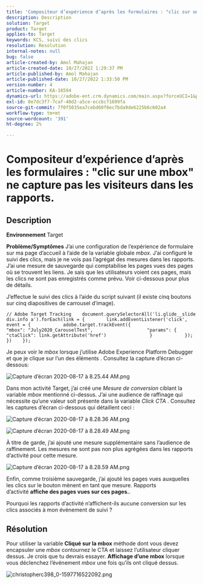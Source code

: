 ```yaml
---
title: 'Compositeur d’expérience d’après les formulaires : "clic sur une mbox" ne capture pas les visiteurs dans les rapports.'
description: Description
solution: Target
product: Target
applies-to: Target
keywords: KCS, suivi des clics
resolution: Resolution
internal-notes: null
bug: false
article-created-by: Amol Mahajan
article-created-date: 10/27/2022 1:29:37 PM
article-published-by: Amol Mahajan
article-published-date: 10/27/2022 1:33:50 PM
version-number: 4
article-number: KA-16594
dynamics-url: https://adobe-ent.crm.dynamics.com/main.aspx?forceUCI=1&pagetype=entityrecord&etn=knowledgearticle&id=0fb16a66-fb55-ed11-bba2-6045bd006793
exl-id: 0e7dc3f7-7caf-40d2-a5ce-eccbcf1699fa
source-git-commit: 7f0f5035ea7cebd60f6ec7bda9de6225b6c602a4
workflow-type: tm+mt
source-wordcount: '391'
ht-degree: 2%

---
```


# Compositeur d’expérience d’après les formulaires : &quot;clic sur une mbox&quot; ne capture pas les visiteurs dans les rapports.

## Description

<b>Environnement</b>
Target


<b>Problème/Symptômes</b>
J’ai une configuration de l’expérience de formulaire sur ma page d’accueil à l’aide de la variable globale *mbox*. J’ai configuré le suivi des clics, mais je ne vois pas l’agrégat des mesures dans les rapports. J’ai une mesure de sauvegarde qui comptabilise les pages vues des pages où se trouvent les liens. Je sais que les utilisateurs voient ces pages, mais les clics ne sont pas enregistrés comme prévu. Voir ci-dessous pour plus de détails.



J’effectue le suivi des clics à l’aide du script suivant (il existe cinq boutons sur cinq diapositives de carrousel d’image).




```
// Adobe Target Tracking    document.querySelectorAll('li.glide__slide div.info a').forEach(link = {        link.addEventListener('click', event = {            adobe.target.trackEvent({                    "mbox": "July2020_CarouselTest",                    "params": {                    "ctaClick": link.getAttribute('href')                }            });        })    });
```




Je peux voir le *mbox* lorsque j’utilise Adobe Experience Platform Debugger et que je clique sur l’un des éléments . Consultez la capture d’écran ci-dessous:



![Capture d’écran 2020-08-17 à 8.25.44 AM.png](https://experienceleaguecommunities.adobe.com/t5/image/serverpage/image-id/26222i8EFBFA8432501D9E/image-size/medium?v=1.0&amp;amp;px=400 "Capture d’écran 2020-08-17 à 8.25.44 AM.png")



Dans mon activité Target, j’ai créé une *Mesure de conversion* ciblant la variable *mbox* mentionné ci-dessus. J’ai une audience de raffinage qui nécessite qu’une valeur soit présente dans la variable *Click CTA* . Consultez les captures d’écran ci-dessous qui détaillent ceci :



![Capture d’écran 2020-08-17 à 8.28.36 AM.png](https://experienceleaguecommunities.adobe.com/t5/image/serverpage/image-id/26225i9E8B86819537BB25/image-size/medium?v=1.0&amp;amp;px=400 "Capture d’écran 2020-08-17 à 8.28.36 AM.png")

![Capture d’écran 2020-08-17 à 8.28.49 AM.png](https://experienceleaguecommunities.adobe.com/t5/image/serverpage/image-id/26223i6D9AAA0A81236A58/image-size/medium?v=1.0&amp;amp;px=400 "Capture d’écran 2020-08-17 à 8.28.49 AM.png")



À titre de garde, j’ai ajouté une mesure supplémentaire sans l’audience de raffinement. Les mesures ne sont pas non plus agrégées dans les rapports d’activité pour cette mesure.



![Capture d’écran 2020-08-17 à 8.28.59 AM.png](https://experienceleaguecommunities.adobe.com/t5/image/serverpage/image-id/26224iFF036B11B2E932FC/image-size/medium?v=1.0&amp;amp;px=400 "Capture d’écran 2020-08-17 à 8.28.59 AM.png")



Enfin, comme troisième sauvegarde, j’ai ajouté les pages vues auxquelles les clics sur le bouton mènent en tant que mesure. Rapports d’activité <b>affiche des pages vues sur ces pages.</b>.



Pourquoi les rapports d’activité n’affichent-ils aucune conversion sur les clics associés à mon événement de suivi ?


## Résolution


Pour utiliser la variable <b>Cliqué sur la mbox</b> méthode dont vous devez encapsuler une *mbox* contournez le CTA et laissez l’utilisateur cliquer dessus. Je crois que tu devrais essayer. <b>Affichage d’une mbox</b> lorsque vous déclenchez l’événement *mbox* une fois qu’ils ont cliqué dessus.



![christopherc398_0-1597716522092.png](https://experienceleaguecommunities.adobe.com/t5/image/serverpage/image-id/26237i01409F8DF7D2F948/image-size/medium?v=1.0&amp;amp;px=400)
